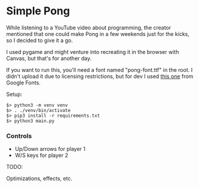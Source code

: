 # Simple Pong

While listening to a YouTube video about programming, the creator mentioned that one could make Pong
in a few weekends just for the kicks, so I decided to give it a go.

I used pygame and might venture into recreating it in the browser with Canvas, but that's for
another day.

If you want to run this, you'll need a font named "pong-font.ttf" in the root. I didn't upload it
due to licensing restrictions, but for dev I used
[this one](https://fonts.google.com/specimen/VT323?preview.text=pong&query=v&classification=Monospace)
from Google Fonts.

Setup:

```
$> python3 -m venv venv
$> . ./venv/bin/activate
$> pip3 install -r requirements.txt
$> python3 main.py
```

### Controls

- Up/Down arrows for player 1
- W/S keys for player 2

TODO:

Optimizations, effects, etc.
